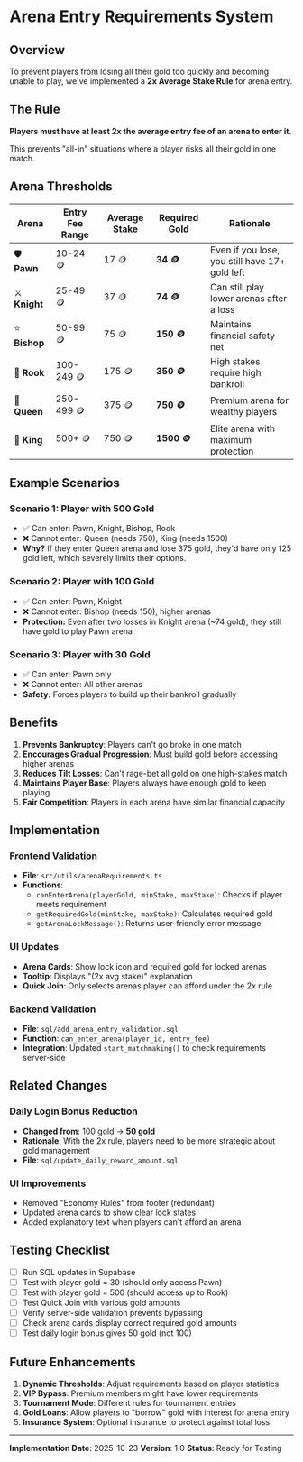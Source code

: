 # Arena Entry Requirements System

## Overview
To prevent players from losing all their gold too quickly and becoming unable to play, we've implemented a **2x Average Stake Rule** for arena entry.

## The Rule
**Players must have at least 2x the average entry fee of an arena to enter it.**

This prevents "all-in" situations where a player risks all their gold in one match.

## Arena Thresholds

| Arena | Entry Fee Range | Average Stake | Required Gold | Rationale |
|-------|----------------|---------------|---------------|-----------|
| 🛡️ **Pawn** | 10-24 🪙 | 17 🪙 | **34 🪙** | Even if you lose, you still have 17+ gold left |
| ⚔️ **Knight** | 25-49 🪙 | 37 🪙 | **74 🪙** | Can still play lower arenas after a loss |
| ⭐ **Bishop** | 50-99 🪙 | 75 🪙 | **150 🪙** | Maintains financial safety net |
| 🏰 **Rook** | 100-249 🪙 | 175 🪙 | **350 🪙** | High stakes require high bankroll |
| 👑 **Queen** | 250-499 🪙 | 375 🪙 | **750 🪙** | Premium arena for wealthy players |
| 💎 **King** | 500+ 🪙 | 750 🪙 | **1500 🪙** | Elite arena with maximum protection |

## Example Scenarios

### Scenario 1: Player with 500 Gold
- ✅ Can enter: Pawn, Knight, Bishop, Rook
- ❌ Cannot enter: Queen (needs 750), King (needs 1500)
- **Why?** If they enter Queen arena and lose 375 gold, they'd have only 125 gold left, which severely limits their options.

### Scenario 2: Player with 100 Gold
- ✅ Can enter: Pawn, Knight
- ❌ Cannot enter: Bishop (needs 150), higher arenas
- **Protection:** Even after two losses in Knight arena (~74 gold), they still have gold to play Pawn arena

### Scenario 3: Player with 30 Gold
- ✅ Can enter: Pawn only
- ❌ Cannot enter: All other arenas
- **Safety:** Forces players to build up their bankroll gradually

## Benefits

1. **Prevents Bankruptcy**: Players can't go broke in one match
2. **Encourages Gradual Progression**: Must build gold before accessing higher arenas
3. **Reduces Tilt Losses**: Can't rage-bet all gold on one high-stakes match
4. **Maintains Player Base**: Players always have enough gold to keep playing
5. **Fair Competition**: Players in each arena have similar financial capacity

## Implementation

### Frontend Validation
- **File**: `src/utils/arenaRequirements.ts`
- **Functions**:
  - `canEnterArena(playerGold, minStake, maxStake)`: Checks if player meets requirement
  - `getRequiredGold(minStake, maxStake)`: Calculates required gold
  - `getArenaLockMessage()`: Returns user-friendly error message

### UI Updates
- **Arena Cards**: Show lock icon and required gold for locked arenas
- **Tooltip**: Displays "(2x avg stake)" explanation
- **Quick Join**: Only selects arenas player can afford under the 2x rule

### Backend Validation
- **File**: `sql/add_arena_entry_validation.sql`
- **Function**: `can_enter_arena(player_id, entry_fee)`
- **Integration**: Updated `start_matchmaking()` to check requirements server-side

## Related Changes

### Daily Login Bonus Reduction
- **Changed from**: 100 gold → **50 gold**
- **Rationale**: With the 2x rule, players need to be more strategic about gold management
- **File**: `sql/update_daily_reward_amount.sql`

### UI Improvements
- Removed "Economy Rules" from footer (redundant)
- Updated arena cards to show clear lock states
- Added explanatory text when players can't afford an arena

## Testing Checklist

- [ ] Run SQL updates in Supabase
- [ ] Test with player gold = 30 (should only access Pawn)
- [ ] Test with player gold = 500 (should access up to Rook)
- [ ] Test Quick Join with various gold amounts
- [ ] Verify server-side validation prevents bypassing
- [ ] Check arena cards display correct required gold amounts
- [ ] Test daily login bonus gives 50 gold (not 100)

## Future Enhancements

1. **Dynamic Thresholds**: Adjust requirements based on player statistics
2. **VIP Bypass**: Premium members might have lower requirements
3. **Tournament Mode**: Different rules for tournament entries
4. **Gold Loans**: Allow players to "borrow" gold with interest for arena entry
5. **Insurance System**: Optional insurance to protect against total loss

---

**Implementation Date**: 2025-10-23
**Version**: 1.0
**Status**: Ready for Testing
